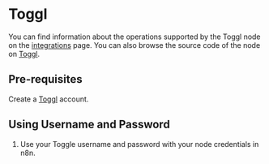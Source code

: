 # Toggl

You can find information about the operations supported by the Toggl node on the [integrations](https://n8n.io/integrations/n8n-nodes-base.togglTrigger) page. You can also browse the source code of the node on [Toggl](https://github.com/n8n-io/n8n/tree/master/packages/nodes-base/nodes/Toggl).


## Pre-requisites

Create a [Toggl](https://toggl.com/) account.

## Using Username and Password

1. Use your Toggle username and password with your node credentials in n8n.
